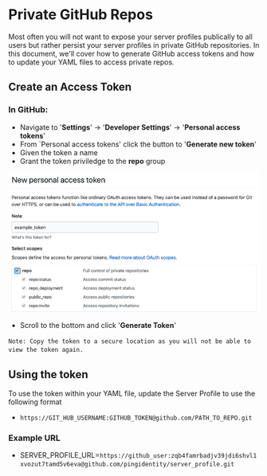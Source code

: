 # Private GitHub Repos

Most often you will not want to expose your server profiles publically to all users but rather persist your server profiles in private GitHub repositories. In this document, we'll cover how to generate GitHub access tokens and how to update your YAML files to access private repos.

## Create an Access Token

### In GitHub: ###

* Navigate to '**Settings**' -> '**Developer Settings**' -> '**Personal access tokens**'
* From `Personal access tokens' click the button to '**Generate new token**'
* Given the token a name
* Grant the token priviledge to the **repo** group

![TCP_XML S3 Cluster Variables](../images/GITHUB_PERSONAL_ACCESS_TOKEN.png)

* Scroll to the bottom and click '**Generate Token**'

```Note: Copy the token to a secure location as you will not be able to view the token again.```


## Using the token

To use the token within your YAML file, update the Server Profile to use the following format

* `https://GIT_HUB_USERNAME:GITHUB_TOKEN@github.com/PATH_TO_REPO.git`

### Example URL ###

* SERVER_PROFILE_URL=`https://github_user:zqb4famrbadjv39jdi6shvl1xvozut7tamd5v6eva@github.com/pingidentity/server_profile.git`



